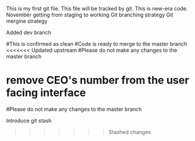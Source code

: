 This is my first git file.
This file will be tracked by git.
This is new-era code.
November
getting from staging to working
Git branching strategy
Git mergine strategy





Added dev branch

#This is confirmed as clean
#Code is ready to merge to the master branch
<<<<<<< Updated upstream
#Please do not make any changes to the master branch


remove CEO's number from the user facing interface 
=======
#Please do not make any changes to the master branch 


Introduce git stash
>>>>>>> Stashed changes
